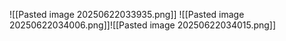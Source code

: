 ![[Pasted image 20250622033935.png]]
![[Pasted image 20250622034006.png]]![[Pasted image 20250622034015.png]]
